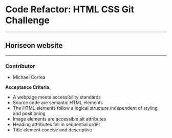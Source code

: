 # Code Refactor: HTML CSS Git Challenge
 
---

## Horiseon website

---

### Contributor 
- Michael Correa

**Acceptance Criteria:**
- A webpage meets accessibility standards
- Source code are semantic HTML elements
- The HTML elements follow a logical structure independent of styling and positioning
- Image elements are accessible alt attributes
- Heading attributes fall in sequential order
- Title element concise and descriptive